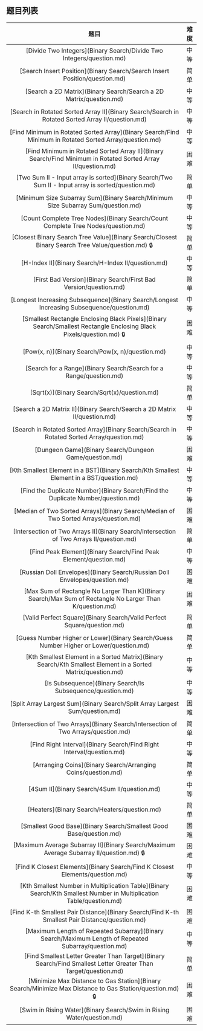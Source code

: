 ## 题目列表  
| 题目 | 难度 |  
|:---:|:---:|  
| [Divide Two Integers](Binary Search/Divide Two Integers/question.md) | 中等 |   
| [Search Insert Position](Binary Search/Search Insert Position/question.md) | 简单 |   
| [Search a 2D Matrix](Binary Search/Search a 2D Matrix/question.md) | 中等 |   
| [Search in Rotated Sorted Array II](Binary Search/Search in Rotated Sorted Array II/question.md) | 中等 |   
| [Find Minimum in Rotated Sorted Array](Binary Search/Find Minimum in Rotated Sorted Array/question.md) | 中等 |   
| [Find Minimum in Rotated Sorted Array II](Binary Search/Find Minimum in Rotated Sorted Array II/question.md) | 困难 |   
| [Two Sum II - Input array is sorted](Binary Search/Two Sum II - Input array is sorted/question.md) | 简单 |   
| [Minimum Size Subarray Sum](Binary Search/Minimum Size Subarray Sum/question.md) | 中等 |   
| [Count Complete Tree Nodes](Binary Search/Count Complete Tree Nodes/question.md) | 中等 |   
| [Closest Binary Search Tree Value](Binary Search/Closest Binary Search Tree Value/question.md) :lock: | 简单 |   
| [H-Index II](Binary Search/H-Index II/question.md) | 中等 |   
| [First Bad Version](Binary Search/First Bad Version/question.md) | 简单 |   
| [Longest Increasing Subsequence](Binary Search/Longest Increasing Subsequence/question.md) | 中等 |   
| [Smallest Rectangle Enclosing Black Pixels](Binary Search/Smallest Rectangle Enclosing Black Pixels/question.md) :lock: | 困难 |   
| [Pow(x, n)](Binary Search/Pow(x, n)/question.md) | 中等 |   
| [Search for a Range](Binary Search/Search for a Range/question.md) | 中等 |   
| [Sqrt(x)](Binary Search/Sqrt(x)/question.md) | 简单 |   
| [Search a 2D Matrix II](Binary Search/Search a 2D Matrix II/question.md) | 中等 |   
| [Search in Rotated Sorted Array](Binary Search/Search in Rotated Sorted Array/question.md) | 中等 |   
| [Dungeon Game](Binary Search/Dungeon Game/question.md) | 困难 |   
| [Kth Smallest Element in a BST](Binary Search/Kth Smallest Element in a BST/question.md) | 中等 |   
| [Find the Duplicate Number](Binary Search/Find the Duplicate Number/question.md) | 中等 |   
| [Median of Two Sorted Arrays](Binary Search/Median of Two Sorted Arrays/question.md) | 困难 |   
| [Intersection of Two Arrays II](Binary Search/Intersection of Two Arrays II/question.md) | 简单 |   
| [Find Peak Element](Binary Search/Find Peak Element/question.md) | 中等 |   
| [Russian Doll Envelopes](Binary Search/Russian Doll Envelopes/question.md) | 困难 |   
| [Max Sum of Rectangle No Larger Than K](Binary Search/Max Sum of Rectangle No Larger Than K/question.md) | 困难 |   
| [Valid Perfect Square](Binary Search/Valid Perfect Square/question.md) | 简单 |   
| [Guess Number Higher or Lower](Binary Search/Guess Number Higher or Lower/question.md) | 简单 |   
| [Kth Smallest Element in a Sorted Matrix](Binary Search/Kth Smallest Element in a Sorted Matrix/question.md) | 中等 |   
| [Is Subsequence](Binary Search/Is Subsequence/question.md) | 中等 |   
| [Split Array Largest Sum](Binary Search/Split Array Largest Sum/question.md) | 困难 |   
| [Intersection of Two Arrays](Binary Search/Intersection of Two Arrays/question.md) | 简单 |   
| [Find Right Interval](Binary Search/Find Right Interval/question.md) | 中等 |   
| [Arranging Coins](Binary Search/Arranging Coins/question.md) | 简单 |   
| [4Sum II](Binary Search/4Sum II/question.md) | 中等 |   
| [Heaters](Binary Search/Heaters/question.md) | 简单 |   
| [Smallest Good Base](Binary Search/Smallest Good Base/question.md) | 困难 |   
| [Maximum Average Subarray II](Binary Search/Maximum Average Subarray II/question.md) :lock: | 困难 |   
| [Find K Closest Elements](Binary Search/Find K Closest Elements/question.md) | 中等 |   
| [Kth Smallest Number in Multiplication Table](Binary Search/Kth Smallest Number in Multiplication Table/question.md) | 困难 |   
| [Find K-th Smallest Pair Distance](Binary Search/Find K-th Smallest Pair Distance/question.md) | 困难 |   
| [Maximum Length of Repeated Subarray](Binary Search/Maximum Length of Repeated Subarray/question.md) | 中等 |   
| [Find Smallest Letter Greater Than Target](Binary Search/Find Smallest Letter Greater Than Target/question.md) | 简单 |   
| [Minimize Max Distance to Gas Station](Binary Search/Minimize Max Distance to Gas Station/question.md) :lock: | 困难 |   
| [Swim in Rising Water](Binary Search/Swim in Rising Water/question.md) | 困难 |   
